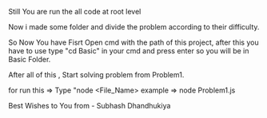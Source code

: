 Still You are run the all code at root level

Now i made some folder and divide the problem according to their difficulty.

So Now You have Fisrt Open cmd with the path of this project, after this you have to use type "cd Basic" in your cmd and press enter so you will be in Basic Folder.

After all of this , Start solving problem from Problem1.

for run this => Type "node <File_Name>
example => node Problem1.js

Best Wishes to You
from - Subhash Dhandhukiya
